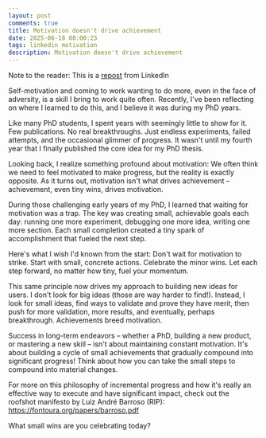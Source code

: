 ```yaml
---
layout: post
comments: true
title: Motivation doesn't drive achievement
date: 2025-06-18 08:00:23
tags: linkedin motivation
description: Motivation doesn't drive achievement
---
```


Note to the reader: This is a [repost](https://www.linkedin.com/posts/yewjinlim_short-essays-on-engineering-culture-activity-7290011077218603008-eCz1?utm_source=share&utm_medium=member_desktop&rcm=ACoAAAD4xmMBhqAf0RkmEot2NJkJA3gvq31H7Os) from LinkedIn

Self-motivation and coming to work wanting to do more, even in the face of adversity, is a skill I bring to work quite often. Recently, I've been reflecting on where I learned to do this, and I believe it was during my PhD years.

Like many PhD students, I spent years with seemingly little to show for it. Few publications. No real breakthroughs. Just endless experiments, failed attempts, and the occasional glimmer of progress. It wasn't until my fourth year that I finally published the core idea for my PhD thesis.

Looking back, I realize something profound about motivation: We often think we need to feel motivated to make progress, but the reality is exactly opposite. As it turns out, motivation isn't what drives achievement – achievement, even tiny wins, drives motivation.

During those challenging early years of my PhD, I learned that waiting for motivation was a trap. The key was creating small, achievable goals each day: running one more experiment, debugging one more idea, writing one more section. Each small completion created a tiny spark of accomplishment that fueled the next step.

Here's what I wish I'd known from the start: Don't wait for motivation to strike. Start with small, concrete actions. Celebrate the minor wins. Let each step forward, no matter how tiny, fuel your momentum.

This same principle now drives my approach to building new ideas for users. I don't look for big ideas (those are way harder to find!). Instead, I look for small ideas, find ways to validate and prove they have merit, then push for more validation, more results, and eventually, perhaps breakthrough. Achievements breed motivation.

Success in long-term endeavors – whether a PhD, building a new product, or mastering a new skill – isn't about maintaining constant motivation. It's about building a cycle of small achievements that gradually compound into significant progress! Think about how you can take the small steps to compound into material changes.

For more on this philosophy of incremental progress and how it's really an effective way to execute and have significant impact, check out the roofshot manifesto by Luiz André Barroso (RIP):
https://fontoura.org/papers/barroso.pdf

What small wins are you celebrating today?
